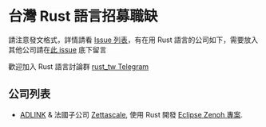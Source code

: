 # 台灣 Rust 語言招募職缺

請注意發文格式，詳情請看 [Issue 列表](https://github.com/rust-tw/jobs/issues)，有在用 Rust 語言的公司如下，需要放入其他公司請在[此 issue](https://github.com/rust-tw/jobs/issues/1) 底下留言

歡迎加入 Rust 語言討論群 [rust_tw Telegram](https://t.me/rust_tw)

## 公司列表

- [ADLINK](https://www.adlinktech.com/tw/index) & 法國子公司 [Zettascale](https://www.zettascale.tech/), 使用 Rust 開發 [Eclipse Zenoh 專案](https://github.com/eclipse-zenoh). 
